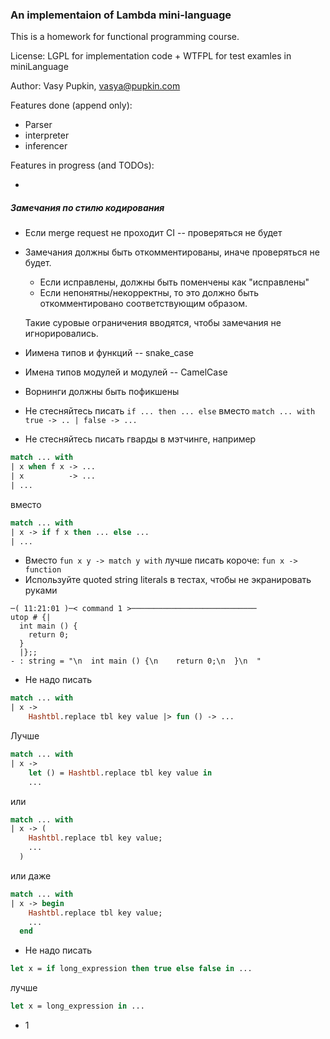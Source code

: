 ### An implementaion of Lambda mini-language

This is a homework for functional programming course.

License: LGPL for implementation code + WTFPL for test examles in miniLanguage

Author: Vasy Pupkin, vasya@pupkin.com

Features done (append only):

- Parser
- interpreter
- inferencer

Features in progress (and TODOs):

-

##### Замечания по стилю кодирования

- Если merge request не проходит CI -- проверяться не будет
- Замечания должны быть откомментированы, иначе проверяться не будет.

  - Если исправлены, должны быть поменчены как "исправлены"
  - Если непонятны/некорректны, то это должно быть откомментировано соответствующим образом.

  Такие суровые ограничения вводятся, чтобы замечания не игнорировались.

- Иимена типов и функций -- snake_case
- Имена типов модулей и модулей -- CamelCase
- Ворнинги должны быть пофикшены
- Не стесняйтесь писать `if ... then ... else` вместо `match ... with true -> .. | false -> ...`
- Не стесняйтесь писать гварды в мэтчинге, например

```ocaml
match ... with
| x when f x -> ...
| x          -> ...
| ...
```

вместо

```ocaml
match ... with
| x -> if f x then ... else ...
| ...
```

- Вместо `fun x y -> match y with` лучше писать короче: `fun x -> function`
- Используйте quoted string literals в тестах, чтобы не экранировать руками

```
─( 11:21:01 )─< command 1 >────────────────────────────
utop # {|
  int main () {
    return 0;
  }
  |};;
- : string = "\n  int main () {\n    return 0;\n  }\n  "
```

- Не надо писать

```ocaml
match ... with
| x ->
    Hashtbl.replace tbl key value |> fun () -> ...
```

Лучше

```ocaml
match ... with
| x ->
    let () = Hashtbl.replace tbl key value in
    ...
```

или

```ocaml
match ... with
| x -> (
    Hashtbl.replace tbl key value;
    ...
  )
```

или даже

```ocaml
match ... with
| x -> begin
    Hashtbl.replace tbl key value;
    ...
  end
```

- Не надо писать

```ocaml
let x = if long_expression then true else false in ...
```

лучше

```ocaml
let x = long_expression in ...
```

- 1
